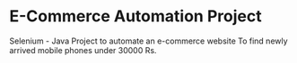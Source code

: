 # E-Commerce Automation Project
Selenium - Java Project to automate an e-commerce website
To find newly arrived mobile phones under 30000 Rs.
